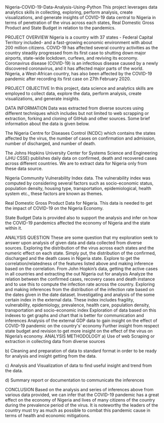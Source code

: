 Nigeria-COVID-19-Data-Analysis-Using-Python
This project leverages data analytics skills in collecting, exploring, perform analysis, create visualizations, and generate insights of COVID-19 data central to Nigeria in terms of penetration of the virus across each states, Real Domestic Gross Product and State Budget in relation to the pandemics.

PROJECT OVERVIEW
Nigeria is a country with 37 states - Federal Capital Territory included- and a fast-growing economic environment with about 200 million citizens. COVID-19 has affected several country activities as the country steadily progressed from its first case to shutting down major airports, state-wide lockdown, curfews, and reviving its economy. Coronavirus disease (COVID-19) is an infectious disease caused by a newly discovered coronavirus, and it has affected major parts of the world. Nigeria, a West-African country, has also been affected by the COVID-19 pandemic after recording its first case on 27th February 2020.

PROJECT OBJECTIVE
In this project, data science and analytics skills are employed to collect data, explore the data, perform analysis, create visualizations, and generate insights.

DATA INFORMATION
Data was extracted from diverse sources using different techniques which includes but not limited to web scrapping or extraction, forking and cloning of GitHub and other sources. Some brief information about the data is given below.

The Nigeria Centre for Diseases Control (NCDC) which contains the states affected by the virus, the number of cases on confirmation and admission, number of discharged, and number of death.

The Johns Hopkins University Center for Systems Science and Engineering (JHU CSSE) publishes daily data on confirmed, death and recovered cases across different countries. We are to extract data for Nigeria only from these data source.

Nigeria Community Vulnerability Index data. The vulnerability index was computed by considering several factors such as socio-economic status, population density, housing type, transportation, epidemiological, health system etc., these factors are known as themes.

Real Domestic Gross Product Data for Nigeria. This data is needed to get the impact of COVID-19 on the Nigeria Economy.

State Budget Data is provided also to support the analysis and infer on how the COVID-19 pandemics affected the economy of Nigeria and the state within it.

ANALYSIS QUESTION
These are some question that my exploration seek to answer upon analysis of given data and data collected from diverse sources.
Exploring the distribution of the virus across each states and the numeric effect on each state. Simply put, the distribution of the confirmed, discharged and the death cases in Nigeria state.
Explore to get the correlation/relatedness of the features listed above and making inference based on the correlation. From John Hopkin’s data, getting the active cases in all countries and extracting the out Nigeria out for analysis
Analyze the relation between the confirmed cases, recovery cases and death instance and to use this to compute the infection rate across the country.
Exploring and making inferences from the distribution of the infection rate based on the dates given in the date dataset.
Investigating and analysis of the some certain index in the external data. These index includes fragility, vulnerability, epidemiology, prevalence, health care, population density, transportation and socio-economic index
Exploration of data based on this indexes to get graphs and chart that is better for communication and inferences
Analysis of the external GDP data to gain insight on the effect of COVID-19 pandemic on the country's’ economy
Further insight from respect state budget and revision to get more insight on the effect of the virus on Nigeria’s economy.
ANALYSIS METHODOLOGY
a) Use of web Scraping or extraction in collecting data from diverse sources

b) Cleaning and preparation of data to standard format in order to be ready for analysis and insight getting from the data.

c) Analysis and Visualization of data to find useful insight and trend from the data.

d) Summary report or documentation to communicate the inferences

CONCLUSION
Based on the analysis and series of inferences above from various data provided, we can infer that the COVID-19 pandemic has a great effect on the economy of Nigeria and lives of many citizens of the country during the prevalence period of the virus. It is noteworthy the leaders of the country must try as much as possible to combat this pandemic cause in terms of health and economic mitigations.
